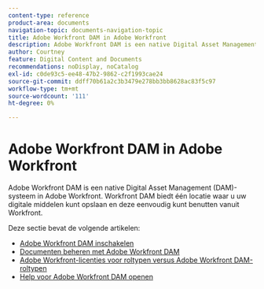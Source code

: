 ```yaml
---
content-type: reference
product-area: documents
navigation-topic: documents-navigation-topic
title: Adobe Workfront DAM in Adobe Workfront
description: Adobe Workfront DAM is een native Digital Asset Management (DAM)-systeem in Adobe Workfront. Workfront DAM biedt één locatie waar u uw digitale middelen kunt opslaan en deze eenvoudig kunt benutten vanuit Workfront.
author: Courtney
feature: Digital Content and Documents
recommendations: noDisplay, noCatalog
exl-id: c0de93c5-ee48-47b2-9862-c2f1993cae24
source-git-commit: ddff70b61a2c3b3479e278bb3bb8628ac83f5c97
workflow-type: tm+mt
source-wordcount: '111'
ht-degree: 0%

---
```


# Adobe Workfront DAM in Adobe Workfront

Adobe Workfront DAM is een native Digital Asset Management (DAM)-systeem in Adobe Workfront. Workfront DAM biedt één locatie waar u uw digitale middelen kunt opslaan en deze eenvoudig kunt benutten vanuit Workfront.

Deze sectie bevat de volgende artikelen:

* [Adobe Workfront DAM inschakelen](../../documents/workfront-dam-within-workfront/enable-wf-dam.md)
* [Documenten beheren met Adobe Workfront DAM](../../documents/workfront-dam-within-workfront/manage-docs-with-wf-dam.md)
* [Adobe Workfront-licenties voor roltypen versus Adobe Workfront DAM-roltypen](../../documents/workfront-dam-within-workfront/difference-between-wf-dam-role-types.md)
* [Help voor Adobe Workfront DAM openen](../../documents/workfront-dam-within-workfront/access-help-workfront-dam.md)
